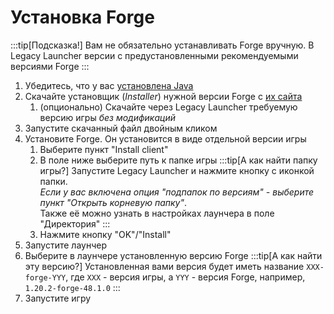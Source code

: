# Установка Forge

:::tip[Подсказка!]
Вам не обязательно устанавливать Forge вручную. В Legacy Launcher версии с предустановленными рекомендуемыми версиями Forge
:::

1. Убедитесь, что у вас [установлена Java](./java)
2. Скачайте установщик (*Installer*) нужной версии Forge с [их сайта](https://files.minecraftforge.net/net/minecraftforge/forge/)
    1. (опционально) Скачайте через Legacy Launcher требуемую версию игры *без модификаций*
3. Запустите скачанный файл двойным кликом
4. Установите Forge. Он установится в виде отдельной версии игры
    1. Выберите пункт "Install client"
    2. В поле ниже выберите путь к папке игры
        :::tip[А как найти папку игры?]
        Запустите Legacy Launcher и нажмите кнопку с иконкой папки.  
        *Если у вас включена опция "подпапок по версиям" - выберите пункт "Открыть корневую папку"*.  
        Также её можно узнать в настройках лаунчера в поле "Директория"
        :::
    3. Нажмите кнопку "OK"/"Install"
5. Запустите лаунчер
6. Выберите в лаунчере установленную версию Forge
    :::tip[А как найти эту версию?]
    Установленная вами версия будет иметь название `XXX-forge-YYY`, где `XXX` - версия игры, а `YYY` - версия Forge, например, `1.20.2-forge-48.1.0`
    :::
7. Запустите игру